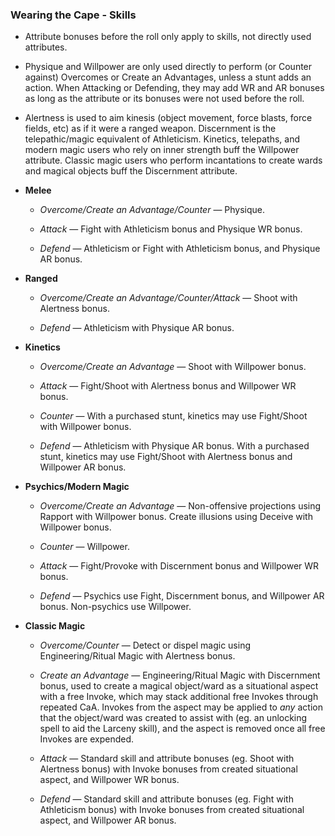 ### Wearing the Cape - Skills

- Attribute bonuses before the roll only apply to skills, not directly used attributes.

- Physique and Willpower are only used directly to perform (or Counter against) Overcomes or Create an Advantages, unless a stunt adds an action. When Attacking or Defending, they may add WR and AR bonuses as long as the attribute or its bonuses were not used before the roll.

+ Alertness is used to aim kinesis (object movement, force blasts, force fields, etc) as if it were a ranged weapon. Discernment is the telepathic/magic equivalent of Athleticism. Kinetics, telepaths, and modern magic users who rely on inner strength buff the Willpower attribute. Classic magic users who perform incantations to create wards and magical objects buff the Discernment attribute. 

- **Melee**
	- *Overcome/Create an Advantage/Counter* — Physique.
	
	- *Attack* — Fight with Athleticism bonus and Physique WR bonus.
	
	- *Defend* — Athleticism or Fight with Athleticism bonus, and Physique AR bonus.

- **Ranged**
	- *Overcome/Create an Advantage/Counter/Attack* — Shoot with Alertness bonus.
	
	- *Defend* — Athleticism with Physique AR bonus.  

- **Kinetics**
	- *Overcome/Create an Advantage* — Shoot with Willpower bonus.

	- *Attack* — Fight/Shoot with Alertness bonus and Willpower WR bonus.

	- *Counter* — With a purchased stunt, kinetics may use Fight/Shoot with Willpower bonus.

	- *Defend* — Athleticism with Physique AR bonus. With a purchased stunt, kinetics may use Fight/Shoot with Alertness bonus and Willpower AR bonus.

- **Psychics/Modern Magic**
	- *Overcome/Create an Advantage* — Non-offensive projections using Rapport with Willpower bonus. Create illusions using Deceive with Willpower bonus.

	- *Counter* — Willpower.

	- *Attack* — Fight/Provoke with Discernment bonus and Willpower WR bonus.

	- *Defend* — Psychics use Fight, Discernment bonus, and Willpower AR bonus. Non-psychics use Willpower.

- **Classic Magic**
	- *Overcome/Counter* — Detect or dispel magic using Engineering/Ritual Magic with Alertness bonus.

	- *Create an Advantage* — Engineering/Ritual Magic with Discernment bonus, used to create a magical object/ward as a situational aspect with a free Invoke, which may stack additional free Invokes through repeated CaA. Invokes from the aspect may be applied to *any* action that the object/ward was created to assist with (eg. an unlocking spell to aid the Larceny skill), and the aspect is removed once all free Invokes are expended.

	- *Attack* — Standard skill and attribute bonuses (eg. Shoot with Alertness bonus) with Invoke bonuses from created situational aspect, and Willpower WR bonus.

	- *Defend* — Standard skill and attribute bonuses (eg. Fight with Athleticism bonus) with Invoke bonuses from created situational aspect, and Willpower AR bonus.